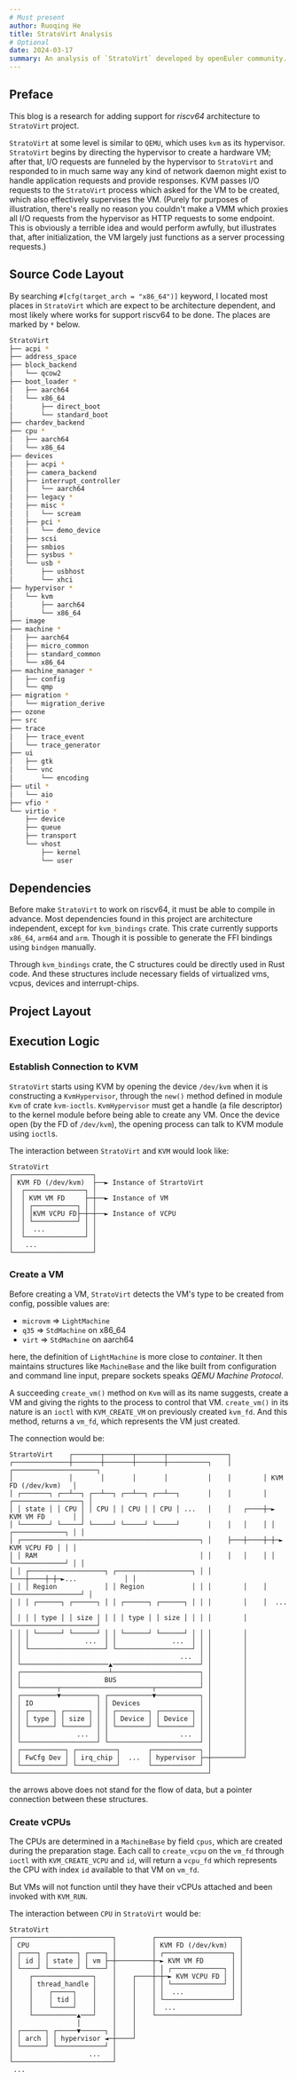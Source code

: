```yaml
---
# Must present
author: Ruoqing He
title: StratoVirt Analysis
# Optional
date: 2024-03-17
summary: An analysis of `StratoVirt` developed by openEuler community.
---
```


## Preface

This blog is a research for adding support for *riscv64* architecture to `StratoVirt` project.

`StratoVirt` at some level is similar to `QEMU`, which uses `kvm` as its hypervisor. `StratoVirt` begins by directing the hypervisor to create a hardware VM; after that, I/O requests are funneled by the hypervisor to `StratoVirt` and responded to in much same way any kind of network daemon might exist to handle application requests and provide responses. KVM passes I/O requests to the `StratoVirt` process which asked for the VM to be created, which also effectively supervises the VM. (Purely for purposes of illustration, there's really no reason you couldn't make a VMM which proxies all I/O requests from the hypervisor as HTTP requests to some endpoint. This is obviously a terrible idea and would perform awfully, but illustrates that, after initialization, the VM largely just functions as a server processing requests.)

## Source Code Layout

By searching `#[cfg(target_arch = "x86_64")]` keyword, I located most places in `StratoVirt` which are expect to be architecture dependent, and most likely where works for support riscv64 to be done. The places are marked by `*` below.

```bash
StratoVirt
├── acpi *
├── address_space
├── block_backend
│   └── qcow2
├── boot_loader *
│   ├── aarch64
│   └── x86_64
│       ├── direct_boot
│       └── standard_boot
├── chardev_backend
├── cpu *
│   ├── aarch64
│   └── x86_64
├── devices
│   ├── acpi *
│   ├── camera_backend
│   ├── interrupt_controller
│   │   └── aarch64
│   ├── legacy *
│   ├── misc *
│   │   └── scream
│   ├── pci *
│   │   └── demo_device
│   ├── scsi
│   ├── smbios
│   ├── sysbus *
│   └── usb *
│       ├── usbhost
│       └── xhci
├── hypervisor *
│   └── kvm
│       ├── aarch64
│       └── x86_64
├── image
├── machine *
│   ├── aarch64
│   ├── micro_common
│   ├── standard_common
│   └── x86_64
├── machine_manager *
│   ├── config
│   └── qmp
├── migration *
│   └── migration_derive
├── ozone
├── src
├── trace
│   ├── trace_event
│   └── trace_generator
├── ui
│   ├── gtk
│   └── vnc
│       └── encoding
├── util *
│   └── aio
├── vfio *
└── virtio *
    ├── device
    ├── queue
    ├── transport
    └── vhost
        ├── kernel
        └── user
```

## Dependencies

Before make `StratoVirt` to work on riscv64, it must be able to compile in advance. Most dependencies found in this project are architecture independent, except for `kvm_bindings` crate. This crate currently supports `x86_64`, `arm64` and `arm`. Though it is possible to generate the FFI bindings using `bindgen` manually.

Through `kvm_bindings` crate, the C structures could be directly used in Rust code. And these structures include necessary fields of virtualized vms, vcpus, devices and interrupt-chips.

## Project Layout

## Execution Logic

### Establish Connection to KVM

`StratoVirt` starts using KVM by opening the device `/dev/kvm` when it is constructing a `KvmHypervisor`, through the `new()` method defined in module `Kvm` of crate `kvm-ioctls`. `KvmHypervisor` must get a handle (a file descriptor) to the kernel module before being able to create any VM. Once the device open (by the FD of `/dev/kvm`), the opening process can talk to KVM module using `ioctl`s.

The interaction between `StratoVirt` and `KVM` would look like:

```
StratoVirt                                      
┌────────────────────┐                           
│ KVM FD (/dev/kvm)  ├──► Instance of StrartoVirt
│  ┌───────────────┐ │                           
│  │ KVM VM FD     ├─┼──► Instance of VM         
│  │ ┌───────────┐ │ │                           
│  │ │KVM VCPU FD├─┼─┼──► Instance of VCPU       
│  │ └───────────┘ │ │                           
│  │  ...          │ │                           
│  └───────────────┘ │                           
│   ...              │                           
└────────────────────┘                           
```

### Create a VM

Before creating a VM, `StratoVirt` detects the VM's type to be created from config, possible values are:

- `microvm` => `LightMachine`
- `q35`     => `StdMachine` on x86_64
- `virt`    => `StdMachine` on aarch64

here, the definition of `LightMachine` is more close to *container*. It then maintains structures like `MachineBase` and the like built from configuration and command line input, prepare sockets speaks *QEMU Machine Protocol*.

A succeeding `create_vm()` method on `Kvm` will as its name suggests, create a VM and giving the rights to the process to control that VM. `create_vm()` in its nature is an `ioctl` with `KVM_CREATE_VM` on previously created `kvm_fd`. And this method, returns a `vm_fd`, which represents the VM just created.

The connection would be:

```
StrartoVirt    ┌───────┬───────┬───────┬───────────────┐                               
┌──────────────┼───────┼───────┼───────┼──────────┐    │        ┌─────────────────────┐
│              │       │       │       │          │    │        │ KVM FD (/dev/kvm)   │
│ ┌───────┐ ┌──┴──┐ ┌──┴──┐ ┌──┴──┐ ┌──┴──┐       │    │        │ ┌─────────────────┐ │
│ │ state │ │ CPU │ │ CPU │ │ CPU │ │ CPU │ ...   │    │   ┌────┼─► KVM VM FD       │ │
│ └───────┘ └─────┘ └─────┘ └─────┘ └─────┘       │    │   │    │ │ ┌─────────────┐ │ │
│ ┌─────────────────────────────────────────────┐ │    ├───┼────┼─┼─► KVM VCPU FD │ │ │ 
│ │ RAM                                         │ │    │   │    │ │ └─────────────┘ │ │
│ │ ┌───────────────────┐ ┌───────────────────┐ │ │    └───┼────┼─┼─►...            │ │
│ │ │ Region            │ │ Region            │ │ │        │    │ └─────────────────┘ │
│ │ │ ┌──────┐ ┌──────┐ │ │ ┌──────┐ ┌──────┐ │ │ │        │    │  ...                │
│ │ │ │ type │ │ size │ │ │ │ type │ │ size │ │ │ │        │    └─────────────────────┘
│ │ │ └──────┘ └──────┘ │ │ └──────┘ └──────┘ │ │ │        │                           
│ │ │              ...  │ │              ...  │ │ │        │                           
│ │ └───────────────────┘ └───────────────────┘ │ │        │                           
│ │                                        ...  │ │        │                           
│ └──────────────────────▲──────────────────────┘ │        │                           
│ ┌──────────────────────┴──────────────────────┐ │        │                           
│ │                     BUS                     │ │        │                           
│ └─────────┬───────────────────────┬───────────┘ │        │                           
│ ┌─────────▼─────────┐ ┌───────────▼───────────┐ │        │                           
│ │ IO                │ │ Devices               │ │        │                           
│ │ ┌──────┐ ┌──────┐ │ │ ┌────────┐ ┌────────┐ │ │        │                           
│ │ │ type │ │ size │ │ │ │ Device │ │ Device │ │ │        │                           
│ │ └──────┘ └──────┘ │ │ └────────┘ └────────┘ │ │        │                           
│ │              ...  │ │                  ...  │ │        │                           
│ └───────────────────┘ └───────────────────────┘ │        │                           
│ ┌───────────┐ ┌──────────┐       ┌────────────┐ │        │                           
│ │ FwCfg Dev │ │ irq_chip │  ...  │ hypervisor ├─┼────────┘                           
│ └───────────┘ └──────────┘       └────────────┘ │                                    
└─────────────────────────────────────────────────┘                                    
```

the arrows above does not stand for the flow of data, but a pointer connection between these structures.

### Create vCPUs

The CPUs are determined in a `MachineBase` by field `cpus`, which are created during the preparation stage. Each call to `create_vcpu` on the `vm_fd` through `ioctl` with `KVM_CREATE_VCPU` and `id`, will return a `vcpu_fd` which represents the CPU with index `id` available to that VM on `vm_fd`.

But VMs will not function until they have their vCPUs attached and been invoked with `KVM_RUN`.

The interaction between `CPU` in `StratoVirt` would be:

```
StratoVirt                                                 
┌─────────────────────────┐         ┌─────────────────────┐
│ CPU                     │         │ KVM FD (/dev/kvm)   │
│ ┌────┐ ┌───────┐ ┌────┐ │         │ ┌─────────────────┐ │
│ │ id │ │ state │ │ vm ├─┼─────────┼─► KVM VM FD       │ │
│ └────┘ └───────┘ └────┘ │         │ │ ┌─────────────┐ │ │
│    ┌───────────────┐    │    ┌────┼─┼─► KVM VCPU FD │ │ │
│    │ thread_handle │    │    │    │ │ └─────────────┘ │ │
│    │    ┌─────┐    │    │    │    │ │  ...            │ │
│    │    │ tid │    │    │    │    │ └─────────────────┘ │
│    │    └─────┘    │    │    │    │  ...                │
│    └───────────▲───┘    │    │    └─────────────────────┘
│                │        │    │
│ ┌──────┐ ┌─────▼──────┐ │    │
│ │ arch │ │ hypervisor ◄─┼────┘
│ └──────┘ └────────────┘ │
│                   ...   │
└─────────────────────────┘                                
 ...
```

